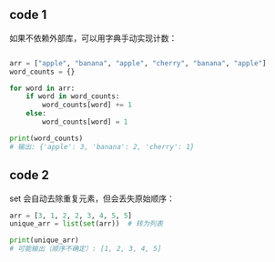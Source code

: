 ## code 1 
如果不依赖外部库，可以用字典手动实现计数：
```python

arr = ["apple", "banana", "apple", "cherry", "banana", "apple"]
word_counts = {}

for word in arr:
    if word in word_counts:
        word_counts[word] += 1
    else:
        word_counts[word] = 1

print(word_counts)
# 输出: {'apple': 3, 'banana': 2, 'cherry': 1}

```

## code 2 
set 会自动去除重复元素，但会丢失原始顺序：
```python
arr = [3, 1, 2, 2, 3, 4, 5, 5]
unique_arr = list(set(arr))  # 转为列表

print(unique_arr)
# 可能输出（顺序不确定）: [1, 2, 3, 4, 5]
```

